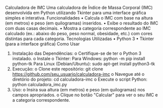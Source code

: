 Calculadora de IMC
Uma calculadora de Índice de Massa Corporal (IMC) desenvolvida em Python utilizando Tkinter para uma interface gráfica simples e interativa.
Funcionalidades
•	Calcula o IMC com base na altura (em metros) e peso (em quilogramas) inseridos.
•	Exibe o resultado do IMC com duas casas decimais.
•	Mostra a categoria correspondente ao IMC calculado (ex.: abaixo do peso, peso normal, obesidade, etc.) com cores distintas para cada categoria.
Tecnologias Utilizadas
•	Python 3
•	Tkinter (para a interface gráfica)
Como Usar
1.	Instalação das Dependências:
o	Certifique-se de ter o Python 3 instalado.
o	Instale o Tkinter:
Para Windows:
python -m pip install python-tk
Para Linux (Debian/Ubuntu):
sudo apt-get install python3-tk
2.	Execução:
o	Clone este repositório: git clone https://github.com/seu_usuario/calculadora-imc
o	Navegue até o diretório do projeto: cd calculadora-imc
o	Execute o script Python: python calculadora_imc.py
3.	Uso:
o	Insira sua altura (em metros) e peso (em quilogramas) nos campos apropriados.
o	Clique no botão "Calcular" para ver o seu IMC e a categoria correspondente.
